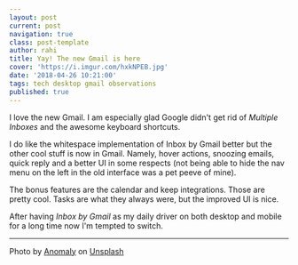 ```yaml
---
layout: post
current: post
navigation: true
class: post-template
author: rahi
title: Yay! The new Gmail is here
cover: 'https://i.imgur.com/hxkNPEB.jpg'
date: '2018-04-26 10:21:00'
tags: tech desktop gmail observations
published: true
---
```


I love the new Gmail. I am especially glad Google didn't get rid of _Multiple Inboxes_ and the awesome keyboard shortcuts.

I do like the whitespace implementation of Inbox by Gmail better but the other cool stuff is now in Gmail. Namely, hover actions, snoozing emails, quick reply and a better UI in some respects (not being able to hide the nav menu on the left in the old interface was a pet peeve of mine).

The bonus features are the calendar and keep integrations. Those are pretty cool. Tasks are what they always were, but the improved UI is nice.

After having _Inbox by Gmail_ as my daily driver on both desktop and mobile for a long time now I'm tempted to switch.

---

Photo by [Anomaly](https://unsplash.com/photos/oRskqiH7FNc?utm_source=unsplash&utm_medium=referral&utm_content=creditCopyText) on [Unsplash](https://unsplash.com/search/photos/new-gmail?utm_source=unsplash&utm_medium=referral&utm_content=creditCopyText)
